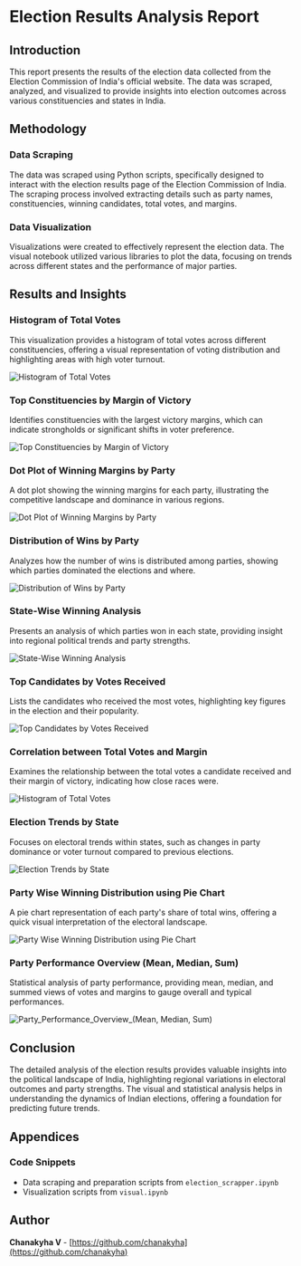 # Election Results Analysis Report

## Introduction

This report presents the results of the election data collected from the Election Commission of India's official website. The data was scraped, analyzed, and visualized to provide insights into election outcomes across various constituencies and states in India.

## Methodology

### Data Scraping

The data was scraped using Python scripts, specifically designed to interact with the election results page of the Election Commission of India. The scraping process involved extracting details such as party names, constituencies, winning candidates, total votes, and margins.

### Data Visualization

Visualizations were created to effectively represent the election data. The visual notebook utilized various libraries to plot the data, focusing on trends across different states and the performance of major parties.

## Results and Insights

### Histogram of Total Votes

This visualization provides a histogram of total votes across different constituencies, offering a visual representation of voting distribution and highlighting areas with high voter turnout.

![Histogram of Total Votes](./screenshots/Histogram_of_Total_Votes.png)

### Top Constituencies by Margin of Victory

Identifies constituencies with the largest victory margins, which can indicate strongholds or significant shifts in voter preference.

![Top Constituencies by Margin of Victory](./screenshots/Top_Constituencies_by_Margin_of_Victory.png)

### Dot Plot of Winning Margins by Party

A dot plot showing the winning margins for each party, illustrating the competitive landscape and dominance in various regions.

![Dot Plot of Winning Margins by Party](./screenshots/Dot_Plot_ofWinning_Margins_by_Party.png)

### Distribution of Wins by Party

Analyzes how the number of wins is distributed among parties, showing which parties dominated the elections and where.

![Distribution of Wins by Party](./screenshots/Distribution_ofWins_by_Party.png)

### State-Wise Winning Analysis

Presents an analysis of which parties won in each state, providing insight into regional political trends and party strengths.

![State-Wise Winning Analysis](./screenshots/State-Wise_Winning_Analysis.png)

### Top Candidates by Votes Received

Lists the candidates who received the most votes, highlighting key figures in the election and their popularity.

![Top Candidates by Votes Received](./screenshots/Top_Candidates_by_Votes_Received.png)

### Correlation between Total Votes and Margin

Examines the relationship between the total votes a candidate received and their margin of victory, indicating how close races were.

![Histogram of Total Votes](./screenshots/Correlation_between_Total_Votes_and_Margin.png)

### Election Trends by State

Focuses on electoral trends within states, such as changes in party dominance or voter turnout compared to previous elections.

![Election Trends by State](./screenshots/Election_Trends_by_State.png)

### Party Wise Winning Distribution using Pie Chart

A pie chart representation of each party's share of total wins, offering a quick visual interpretation of the electoral landscape.

![Party Wise Winning Distribution using Pie Chart](./screenshots/Party_Wise_Winning_Distribution_using_PieChart.png)

### Party Performance Overview (Mean, Median, Sum)

Statistical analysis of party performance, providing mean, median, and summed views of votes and margins to gauge overall and typical performances.

![Party_Performance_Overview_(Mean, Median, Sum)](<./screenshots/Party_Performance_Overview_(Mean,Median,Sum).png>)

## Conclusion

The detailed analysis of the election results provides valuable insights into the political landscape of India, highlighting regional variations in electoral outcomes and party strengths. The visual and statistical analysis helps in understanding the dynamics of Indian elections, offering a foundation for predicting future trends.

## Appendices

### Code Snippets

- Data scraping and preparation scripts from `election_scrapper.ipynb`
- Visualization scripts from `visual.ipynb`

## Author

**Chanakyha V** - [https://github.com/chanakyha](https://github.com/chanakyha)
